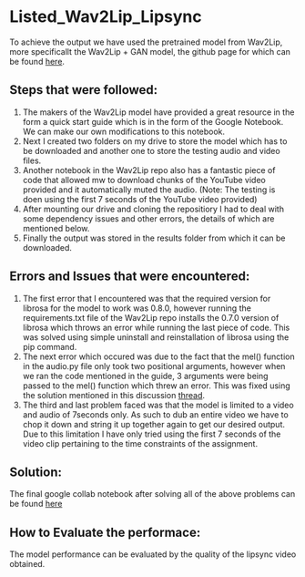 # Listed_Wav2Lip_Lipsync

To achieve the output we have used the pretrained model from Wav2Lip, more specificallt the Wav2Lip + GAN model, the github page for which can be found [here](https://github.com/Rudrabha/Wav2Lip).

## Steps that were followed:
1. The makers of the Wav2Lip model have provided a great resource in the form a quick start guide which is in the form of the Google Notebook. We can make our own modifications to this notebook.
2. Next I created two folders on my drive to store the model which has to be downloaded and another one to store the testing audio and video files.
3. Another notebook in the Wav2Lip repo also has a fantastic piece of code that allowed mw to download chunks of the YouTube video provided and it automatically muted the audio. (Note: The testing is doen using the first 7 seconds of the YouTube video provided)
4. After mounting our drive and cloning the repositiory I had to deal with some dependency issues and other errors, the details of which are mentioned below.
5. Finally the output was stored in the results folder from which it can be downloaded.

## Errors and Issues that were encountered:
1. The first error that I encountered was that the required version for librosa for the model to work was 0.8.0, however running the requirements.txt file of the Wav2Lip repo installs the 0.7.0 version of librosa which throws an error while running the last piece of code. This was solved using simple uninstall and reinstallation of librosa using the pip command.
2. The next error which occured was due to the fact that the mel() function in the audio.py file only took two positional arguments, however when we ran the code mentioned in the guide, 3 arguments were being passed to the mel() function which threw an error. This was fixed using the solution mentioned in this discussion [thread](https://github.com/Rudrabha/Wav2Lip/issues/471).
3. The third and last problem faced was that the model is limited to a video and audio of 7seconds only. As such to dub an entire video we have to chop it down and string it up together again to get our desired output. Due to this limitation I have only tried using the first 7 seconds of the video clip pertaining to the time constraints of the assignment.

## Solution:
The final google collab notebook after solving all of the above problems can be found [here](https://colab.research.google.com/drive/1vfo3NH2EAX9eoqUqnYX5SlyaWcHEgI8R?usp=sharing)

## How to Evaluate the performace:
The model performance can be evaluated by the quality of the lipsync video obtained.
